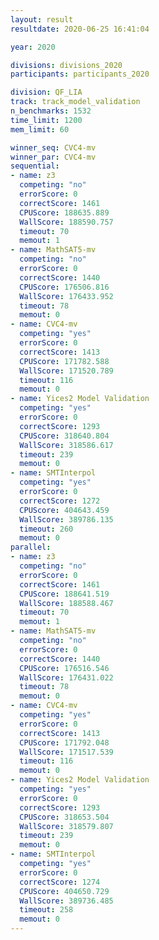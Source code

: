 ```yaml
---
layout: result
resultdate: 2020-06-25 16:41:04

year: 2020

divisions: divisions_2020
participants: participants_2020

division: QF_LIA
track: track_model_validation
n_benchmarks: 1532
time_limit: 1200
mem_limit: 60

winner_seq: CVC4-mv
winner_par: CVC4-mv
sequential:
- name: z3
  competing: "no"
  errorScore: 0
  correctScore: 1461
  CPUScore: 188635.889
  WallScore: 188590.757
  timeout: 70
  memout: 1
- name: MathSAT5-mv
  competing: "no"
  errorScore: 0
  correctScore: 1440
  CPUScore: 176506.816
  WallScore: 176433.952
  timeout: 78
  memout: 0
- name: CVC4-mv
  competing: "yes"
  errorScore: 0
  correctScore: 1413
  CPUScore: 171782.588
  WallScore: 171520.789
  timeout: 116
  memout: 0
- name: Yices2 Model Validation
  competing: "yes"
  errorScore: 0
  correctScore: 1293
  CPUScore: 318640.804
  WallScore: 318586.617
  timeout: 239
  memout: 0
- name: SMTInterpol
  competing: "yes"
  errorScore: 0
  correctScore: 1272
  CPUScore: 404643.459
  WallScore: 389786.135
  timeout: 260
  memout: 0
parallel:
- name: z3
  competing: "no"
  errorScore: 0
  correctScore: 1461
  CPUScore: 188641.519
  WallScore: 188588.467
  timeout: 70
  memout: 1
- name: MathSAT5-mv
  competing: "no"
  errorScore: 0
  correctScore: 1440
  CPUScore: 176516.546
  WallScore: 176431.022
  timeout: 78
  memout: 0
- name: CVC4-mv
  competing: "yes"
  errorScore: 0
  correctScore: 1413
  CPUScore: 171792.048
  WallScore: 171517.539
  timeout: 116
  memout: 0
- name: Yices2 Model Validation
  competing: "yes"
  errorScore: 0
  correctScore: 1293
  CPUScore: 318653.504
  WallScore: 318579.807
  timeout: 239
  memout: 0
- name: SMTInterpol
  competing: "yes"
  errorScore: 0
  correctScore: 1274
  CPUScore: 404650.729
  WallScore: 389736.485
  timeout: 258
  memout: 0
---
```

